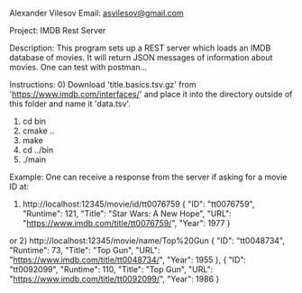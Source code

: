 Alexander Vilesov
Email: asvilesov@gmail.com

Project: IMDB Rest Server

Description: This program sets up a REST server which loads an IMDB database of movies. It will return JSON messages of information about movies. 
One can test with postman...

Instructions:
0) Download 'title.basics.tsv.gz' from 'https://www.imdb.com/interfaces/' and place it into the directory outside of this folder and name it 'data.tsv'.
1) cd bin
2) cmake ..
3) make
4) cd ../bin
5) ./main 

Example:
One can receive a response from the server if asking for a movie ID at:
1) http://localhost:12345/movie/id/tt0076759
{
 "ID": "tt0076759",
 "Runtime": 121,
 "Title": "Star Wars: A New Hope",
 "URL": "https://www.imdb.com/title/tt0076759/",
 "Year": 1977
}

or 
2) http://localhost:12345/movie/name/Top%20Gun
{
 "ID": "tt0048734",
 "Runtime": 73,
 "Title": "Top Gun",
 "URL": "https://www.imdb.com/title/tt0048734/",
 "Year": 1955
 },
 {
 "ID": "tt0092099",
 "Runtime": 110,
 "Title": "Top Gun",
 "URL": "https://www.imdb.com/title/tt0092099/",
 "Year": 1986
 }

